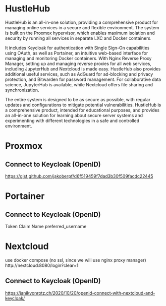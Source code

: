 # HustleHub

HustleHub is an all-in-one solution, providing a comprehensive product for managing online services in a secure and
flexible environment. The system is built on the Proxmox hypervisor, which enables maximum isolation and security by
running all services in separate LXC and Docker containers.

It includes Keycloak for authentication with Single Sign-On capabilities using OAuth, as well as Portainer, an intuitive
web-based interface for managing and monitoring Docker containers. With Nginx Reverse Proxy Manager, setting up and
managing reverse proxies for all web services, including JupyterHub and Nextcloud is made easy. HustleHub also provides
additional useful services, such as AdGuard for ad-blocking and privacy protection, and Bitwarden for password
management. For collaborative data science, JupyterHub is available, while Nextcloud offers file sharing and
synchronization.

The entire system is designed to be as secure as possible, with regular updates and configurations to mitigate potential
vulnerabilities. HustleHub is a comprehensive product, intended for educational purposes, and provides an all-in-one
solution for learning about secure server systems and experimenting with different technologies in a safe and controlled
environment.

# Proxmox
## Connect to Keycloak (OpenID)

https://gist.github.com/jakoberpf/d6f519459f7dad3b30f509facdc22445

# Portainer
## Connect to Keycloak (OpenID)

Token Claim Name preferred_username
# Nextcloud

use docker compose (no ssl, since we will use nginx proxy manager)
http://nextcloud:8080/login?clear=1
## Connect to Keycloak (OpenID)

https://janikvonrotz.ch/2020/10/20/openid-connect-with-nextcloud-and-keycloak/